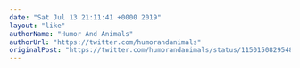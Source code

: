 ```yaml
---
date: "Sat Jul 13 21:11:41 +0000 2019"
layout: "like"
authorName: "Humor And Animals"
authorUrl: "https://twitter.com/humorandanimals"
originalPost: "https://twitter.com/humorandanimals/status/1150150829548195844"
---
```


